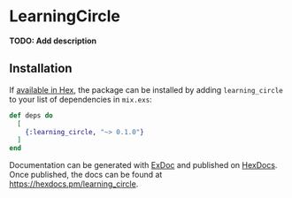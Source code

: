 # LearningCircle

**TODO: Add description**

## Installation

If [available in Hex](https://hex.pm/docs/publish), the package can be installed
by adding `learning_circle` to your list of dependencies in `mix.exs`:

```elixir
def deps do
  [
    {:learning_circle, "~> 0.1.0"}
  ]
end
```

Documentation can be generated with [ExDoc](https://github.com/elixir-lang/ex_doc)
and published on [HexDocs](https://hexdocs.pm). Once published, the docs can
be found at <https://hexdocs.pm/learning_circle>.

